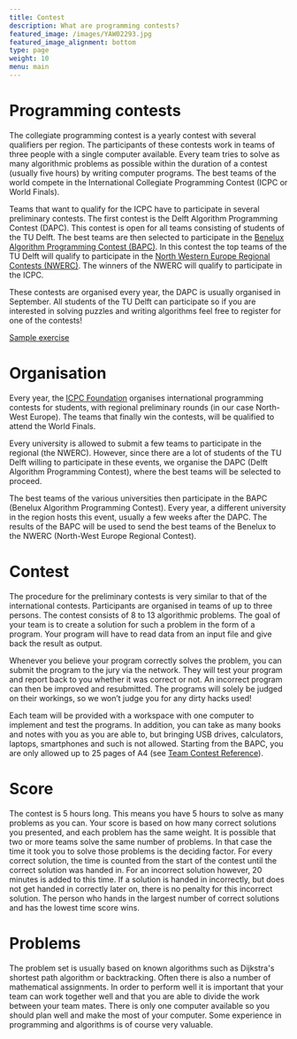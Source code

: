 ```yaml
---
title: Contest
description: What are programming contests?
featured_image: /images/YAW02293.jpg
featured_image_alignment: bottom
type: page
weight: 10
menu: main
---
```


# Programming contests

The collegiate programming contest is a yearly contest with several qualifiers per region. The participants of these
contests work in teams of three people with a single computer available. Every team tries to solve as many algorithmic
problems as possible within the duration of a contest (usually five hours) by writing computer programs. The best teams
of the world compete in the International Collegiate Programming Contest (ICPC or World Finals).

Teams that want to qualify for the ICPC have to participate in several preliminary contests. The first contest is the
Delft Algorithm Programming Contest (DAPC). This contest is open for all teams consisting of students of the TU Delft.
The best teams are then selected to participate in
the [Benelux Algorithm Programming Contest (BAPC)](https://www.bapc.eu).
In this contest the top teams of the TU Delft will qualify to participate in
the [North Western Europe Regional Contests (NWERC)](https://www.nwerc.eu).
The winners of the NWERC will qualify to participate in the ICPC.

These contests are organised every year, the DAPC is usually organised in September. All students of the TU Delft can
participate so if you are interested in solving puzzles and writing algorithms feel free to register for one of the
contests!

[Sample exercise](/sample)

# Organisation

Every year, the [ICPC Foundation](https://icpc.foundation) organises international programming contests for students,
with regional preliminary rounds (in our case North-West Europe). The teams that finally win the contests, will be
qualified to attend the World Finals.

Every university is allowed to submit a few teams to participate in the regional (the NWERC). However, since there are a
lot of students of the TU Delft willing to participate in these events, we organise the DAPC (Delft Algorithm
Programming Contest), where the best teams will be selected to proceed.

The best teams of the various universities then participate in the BAPC (Benelux Algorithm Programming Contest). Every
year, a different university in the region hosts this event, usually a few weeks after the DAPC. The results of the BAPC
will be used to send the best teams of the Benelux to the NWERC (North-West Europe Regional Contest).

# Contest
The procedure for the preliminary contests is very similar to that of the international contests. Participants are
organised in teams of up to three persons. The contest consists of 8 to 13 algorithmic problems. The goal of your team is
to create a solution for such a problem in the form of a program. Your program will have to read data from an input file
and give back the result as output.

Whenever you believe your program correctly solves the problem, you can submit the program to the jury via the network.
They will test your program and report back to you whether it was correct or not. An incorrect program can then be
improved and resubmitted. The programs will solely be judged on their workings, so we won’t judge you for any dirty
hacks used!

Each team will be provided with a workspace with one computer to implement and test the programs. In addition, you can
take as many books and notes with you as you are able to, but bringing USB drives, calculators, laptops, smartphones and
such is not allowed.
Starting from the BAPC, you are only allowed up to 25 pages of A4
(see [Team Contest Reference](/resources/#team-contest-reference-tcr)).

# Score
The contest is 5 hours long. This means you have 5 hours to solve as many problems as you can. Your score is based on
how many correct solutions you presented, and each problem has the same weight. It is possible that two or more teams
solve the same number of problems. In that case the time it took you to solve those problems is the deciding factor. For
every correct solution, the time is counted from the start of the contest until the correct solution was handed in. For
an incorrect solution however, 20 minutes is added to this time. If a solution is handed in incorrectly, but does not
get handed in correctly later on, there is no penalty for this incorrect solution. The person who hands in the largest
number of correct solutions and has the lowest time score wins.

# Problems
The problem set is usually based on known algorithms such as Dijkstra's shortest path algorithm or backtracking. Often
there is also a number of mathematical assignments. In order to perform well it is important that your team can work
together well and that you are able to divide the work between your team mates. There is only one computer available so
you should plan well and make the most of your computer. Some experience in programming and algorithms is of course very
valuable.

